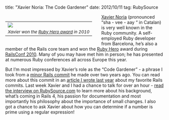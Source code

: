 title: "Xavier Noria: The Code Gardener"
date: 2012/10/11
tag: RubySource

<div style="float: left; padding: 7px 30px 10px 0px">
<table cellpadding="0" cellspacing="0" border="0">
  <tr><td><img src="http://patshaughnessy.net/assets/2012/10/11/xavier.jpg"></td></tr>
  <tr><td align="center"><small><i>Xavier won the <a href="http://www.youtube.com/watch?v=ffCxpBD-_Rs">Ruby Hero award</a> in 2010</i></small></td></tr>
</table>
</div>

[Xavier Noria](https://twitter.com/fxn) (pronounced “sha - vee - aay “ in
Catalan) is very well known in the Ruby community. A self-employed Ruby
developer from Barcelona, he’s also a member of the Rails core team and won the
[Ruby Hero](http://rubyheroes.com) award during [RailsConf
2010](http://en.oreilly.com/rails2010). Many of you may have met him in person;
he has presented at numerous Ruby conferences all across Europe this year.

But I’m most impressed by Xavier’s role as the “Code Gardener” - a phrase I
took from a [minor Rails commit](https://github.com/rails/rails/commit/fb6b80562041e8d2378cad1b51f8c234fe76fd5e)
he made over two years ago. You can read more about this commit in an [article
I wrote last year](http://patshaughnessy.net/2011/12/6/learning-from-the-masters-some-of-my-favorite-rails-commits)
about my favorite Rails commits. Last week Xavier and I had a chance to talk
for over an hour - [read the interview on
RubySource.com](http://rubysource.com/xavier-noria-the-code-gardener/) to learn
more about his background, what’s coming in Rails 4, his passion for
documentation and most importantly his philosophy about the importance of small
changes. I also got a chance to ask Xavier about how you can determine if a
number is prime using a regular expression!

